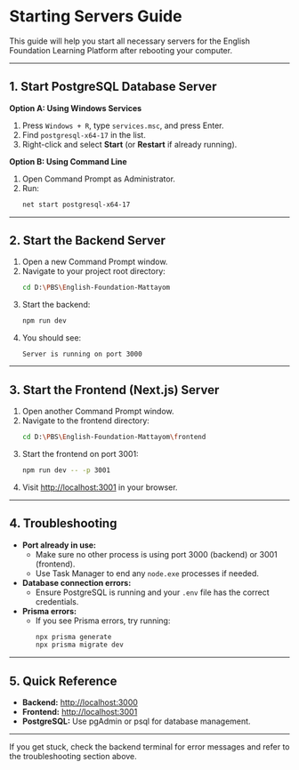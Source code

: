 # Starting Servers Guide

This guide will help you start all necessary servers for the English Foundation Learning Platform after rebooting your computer.

---

## 1. Start PostgreSQL Database Server

**Option A: Using Windows Services**
1. Press `Windows + R`, type `services.msc`, and press Enter.
2. Find `postgresql-x64-17` in the list.
3. Right-click and select **Start** (or **Restart** if already running).

**Option B: Using Command Line**
1. Open Command Prompt as Administrator.
2. Run:
   ```sh
   net start postgresql-x64-17
   ```

---

## 2. Start the Backend Server
1. Open a new Command Prompt window.
2. Navigate to your project root directory:
   ```sh
   cd D:\PBS\English-Foundation-Mattayom
   ```
3. Start the backend:
   ```sh
   npm run dev
   ```
4. You should see:
   ```
   Server is running on port 3000
   ```

---

## 3. Start the Frontend (Next.js) Server
1. Open another Command Prompt window.
2. Navigate to the frontend directory:
   ```sh
   cd D:\PBS\English-Foundation-Mattayom\frontend
   ```
3. Start the frontend on port 3001:
   ```sh
   npm run dev -- -p 3001
   ```
4. Visit [http://localhost:3001](http://localhost:3001) in your browser.

---

## 4. Troubleshooting
- **Port already in use:**
  - Make sure no other process is using port 3000 (backend) or 3001 (frontend).
  - Use Task Manager to end any `node.exe` processes if needed.
- **Database connection errors:**
  - Ensure PostgreSQL is running and your `.env` file has the correct credentials.
- **Prisma errors:**
  - If you see Prisma errors, try running:
    ```sh
    npx prisma generate
    npx prisma migrate dev
    ```

---

## 5. Quick Reference
- **Backend:** [http://localhost:3000](http://localhost:3000)
- **Frontend:** [http://localhost:3001](http://localhost:3001)
- **PostgreSQL:** Use pgAdmin or psql for database management.

---

If you get stuck, check the backend terminal for error messages and refer to the troubleshooting section above. 